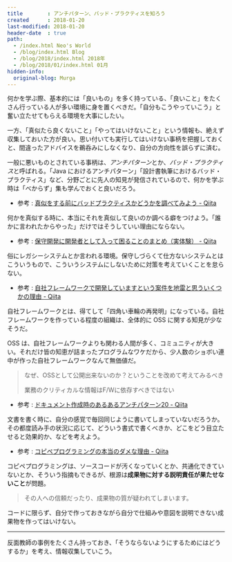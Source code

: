 ```yaml
---
title        : アンチパターン、バッド・プラクティスを知ろう
created      : 2018-01-20
last-modified: 2018-01-20
header-date  : true
path:
  - /index.html Neo's World
  - /blog/index.html Blog
  - /blog/2018/index.html 2018年
  - /blog/2018/01/index.html 01月
hidden-info:
  original-blog: Murga
---
```


何かを学ぶ際、基本的には「良いもの」を多く持っている、「良いこと」をたくさん行っている人が多い環境に身を置くべきだ。「自分もこうやっていこう」と奮い立たせてもらえる環境を大事にしたい。

一方、「真似たら良くないこと」「やってはいけないこと」という情報も、絶えず収集しておいた方が良い。思い付いても実行してはいけない事柄を把握しておくと、間違ったアドバイスを鵜呑みにしなくなり、自分の方向性を誤らずに済む。

一般に悪いものとされている事柄は、*アンチパターン*とか、*バッド・プラクティス*と呼ばれる。「Java におけるアンチパターン」「設計書執筆におけるバッド・プラクティス」など、分野ごとに先人の知見が発信されているので、何かを学ぶ時は「べからず」集も学んでおくと良いだろう。

- 参考 : [真似をする前にバッドプラクティスかどうかを調べてみよう - Qiita](https://qiita.com/n_slender/items/3be36b3dc7451e230e95)

何かを真似する時に、本当にそれを真似して良いのか調べる癖をつけよう。「誰かに言われたからやった」だけではそうしていい理由にならない。

- 参考 : [保守開発に開発者として入って困ることのまとめ（実体験） - Qiita](https://qiita.com/sh-ogawa/items/efb4907f6b5fd6a6ae03)

俗にレガシーシステムとか言われる環境。保守しづらくて仕方ないシステムとはこういうもので、こういうシステムにしないために対策を考えていくことを怠らない。

- 参考 : [自社フレームワークで開発していますという案件を地雷と思ういくつかの理由 - Qiita](https://qiita.com/s-age/items/eaab58bbdf174f11ebf2)

自社フレームワークとは、得てして「四角い車輪の再発明」になっている。自社フレームワークを作っている程度の組織は、全体的に OSS に関する知見が少なそうだ。

OSS は、自社フレームワークよりも関わる人間が多く、コミュニティが大きい。それだけ皆の知恵が詰まったプログラムなワケだから、少人数のショボい連中が作った自社フレームワークなんて無価値だ。

> なぜ、OSSとして公開出来ないのか？ということを改めて考えてみるべき
> 
> 業務のクリティカルな情報はF/Wに依存すべきではない

- 参考 : [ドキュメント作成時のあるあるアンチパターン20 - Qiita](https://qiita.com/tamikura@github/items/625b94b6046113403728)

文書を書く時に、自分の感覚で毎回同じように書いてしまっていないだろうか。その都度読み手の状況に応じて、どういう書式で書くべきか、どこをどう目立たせると効果的か、などを考えよう。

- 参考 : [コピペプログラミングの本当のダメな理由 - Qiita](https://qiita.com/NagaokaKenichi/items/e855b944f4b427a911e8)

コピペプログラミングは、ソースコードが汚くなっていくとか、共通化できていないとか、そういう指摘もできるが、根源は**成果物に対する説明責任が果たせないこと**が問題。

> その人への信頼だったり、成果物の質が疑われてしまいます。

コードに限らず、自分で作っておきながら自分で仕組みや意図を説明できない成果物を作ってはいけない。

---

反面教師の事例をたくさん持っておき、「そうならないようにするためにはどうするか」を考え、情報収集していこう。
